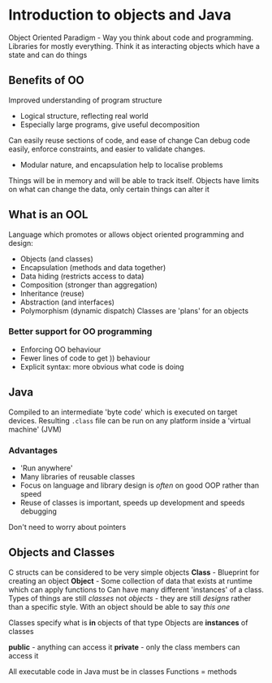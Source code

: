# Introduction to objects and Java
Object Oriented Paradigm - Way you think about code and programming. Libraries for mostly everything.
Think it as interacting objects which have a state and can do things
## Benefits of OO
Improved understanding of program structure
- Logical structure, reflecting real world
- Especially large programs, give useful decomposition

Can easily reuse sections of code, and ease of change
Can debug code easily, enforce constraints, and easier to validate changes.
- Modular nature, and encapsulation help to localise problems

Things will be in memory and will be able to track itself. Objects have limits on what can change the data, only certain things can alter it
## What is an OOL
Language which promotes or allows object oriented programming and design:
- Objects (and classes)
- Encapsulation (methods and data together)
- Data hiding (restricts access to data)
- Composition (stronger than aggregation)
- Inheritance (reuse)
- Abstraction (and interfaces)
- Polymorphism (dynamic dispatch)
Classes are 'plans' for an objects

### Better support for OO programming
- Enforcing OO behaviour
- Fewer lines of code to get )) behaviour
- Explicit syntax: more obvious what code is doing
## Java
Compiled to an intermediate 'byte code' which is executed on target devices. 
Resulting `.class` file can be run on any platform inside a 'virtual machine' (JVM)
### Advantages
- 'Run anywhere'
- Many libraries of reusable classes
- Focus on language and library design is *often* on good OOP rather than speed
- Reuse of classes is important, speeds up development and speeds debugging

Don't need to worry about pointers
## Objects and Classes
C structs can be considered to be very simple objects
**Class** - Blueprint for creating an object
**Object** - Some collection of data that exists at runtime which can apply functions to
Can have many different 'instances' of a class. Types of things are still *classes* not *objects* - they are still *designs* rather than a specific style. With an object should be able to say *this one*

Classes specify what is **in** objects of that type
Objects are **instances** of classes

**public** - anything can access it
**private** - only the class members can access it

All executable code in Java must be in classes
Functions = methods